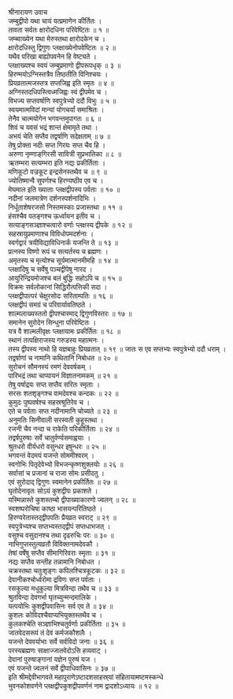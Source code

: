 श्रीनारायण उवाच  
जम्बुद्वीपो यथा चायं यत्प्रमाणेन कीर्तितः ।  
तावता सर्वतः क्षारोदधिना परिवेष्टितः ॥ १ ॥  
जम्ब्वाख्येन यथा मेरुस्तथा क्षारोदकेन च ।  
क्षारोदधिस्तु द्विगुणः प्लक्षाख्येनोपवेष्टितः ॥ २ ॥  
यथैव परिखा बाह्योपवनेन हि वेष्ट्यते ।  
प्लक्षाख्यश्च स्वयं जम्बुप्रमाणो द्वीपरूपधृक् ॥ ३ ॥  
हिरण्मयोऽग्निस्तत्रैव तिष्ठतीति विनिश्चयः ।  
प्रियव्रतात्मजस्तत्र सप्तजिह्व इति स्मृतः ॥ ४ ॥  
अग्निस्तदधिपस्त्विध्मजिह्वः स्वं द्वीपमेव च ।  
विभज्य सप्तवर्षाणि स्वपुत्रेभ्यो ददौ विभुः ॥ ५ ॥  
स्वयमात्मविदां मान्यां योगचर्यां समाश्रितः ।  
तेनैव चात्मयोगेन भगवन्तमुपागतः ॥ ६ ॥  
शिवं च यवसं भद्रं शान्तं क्षेमामृते तथा ।  
अभयं चेति सप्तैव तद्वर्षाणि सदेक्षताम् ॥ ७ ॥  
तेषु प्रोक्ता नदीः सप्त गिरयः सप्त चैव हि ।  
अरुणा नृम्णाङ्‌गिरसी सावित्री सुप्रभातिका ॥ ८ ॥  
ऋतम्भरा सत्यम्भरा इति नद्यः प्रकीर्तिताः ।  
मणिकूटो वज्रकूट इन्द्रसेनस्तथैव च ॥ ९ ॥  
ज्योतिष्मान्वै सुपर्णश्च हिरण्यष्ठीव एव च ।  
मेघमाल इति ख्याताः प्लक्षद्वीपस्य पर्वताः ॥ १० ॥  
नदीनां जलमात्रेण दर्शनस्पर्शनादिभिः ।  
निर्धूताशेषरजसो निस्तमस्काः प्रजास्तथा ॥ ११ ॥  
हंसश्चैव पतङ्गश्च ऊर्ध्वायन इतीव च ।  
सत्याङ्गसञ्ज्ञाश्चत्वारो वर्णाः प्लक्षस्य द्वीपके ॥ १२ ॥  
सहस्रायुप्रमाणाश्च विविधोपमदर्शनाः ।  
स्वर्गद्वारं त्रयीविद्याविधिनार्कं यजन्ति ते ॥ १३ ॥  
प्रत्नस्य विष्णो रूपं च सत्यर्तस्य च ब्रह्मणः ।  
अमृतस्य च मृत्योश्च सूर्यमात्मानमीमहि ॥ १४ ॥  
प्लक्षादिषु च सर्वेषु पञ्चद्वीपेषु नारद ।  
आयुरिन्द्रियमोजश्च बलं बुद्धिः सहोऽपि च ॥ १५ ॥  
विक्रमः सर्वलोकानां सिद्धिरौत्पत्तिकी सदा ।  
प्लक्षद्वीपात्परं चेक्षुरसोदः सरिताम्पतिः ॥ १६ ॥  
प्लक्षद्वीपं समग्रं च परिवार्यावतिष्ठते ।  
शाल्मलाख्यस्ततो द्वीपश्चास्माद्‌ द्विगुणविस्तरः ॥ १७ ॥  
समानेन सुरोदेन सिन्धुना परिवेष्टितः ।  
यत्र वै शाल्मलीवृक्षः प्लक्षायामः प्रकीर्तितः ॥ १८ ॥  
स्थानं तत्पक्षिराजस्य गरुडस्य महात्मनः ।  
तस्य द्वीपस्य नाथो हि यज्ञबाहुः प्रियव्रतात् ॥ १९ ॥
जातः स एव सप्तभ्यः स्वपुत्रेभ्यो ददौ धराम् ।  
तद्वर्षाणां च नामानि कथितानि निबोधत ॥ २० ॥  
सुरोचनं सौमनस्यं रमणं देववर्षकम् ।  
पारिभद्रं तथा चाप्यायनं विज्ञातनामकम् ॥ २१ ॥  
तेषु वर्षाद्रयः सप्त सप्तैव सरितः स्मृताः ।  
सरसः शतशृङ्गश्च वामदेवश्च कन्दकः ॥ २२ ॥  
कुमुदः पुष्पवर्षश्च सहस्रश्रुतिरेव च ।  
एते च पर्वताः सप्त नदीनामानि चोच्यते ॥ २३ ॥  
अनुमतिः सिनीवाली सरस्वती कुहूस्तथा ।  
रजनी चैव नन्दा च राकेति परिकीर्तिताः ॥ २४ ॥  
तद्वर्षपुरुषाः सर्वे चातुर्वर्ण्यसमाह्वयाः ।  
श्रुतधरो वीर्यधरो वसुन्धर इषुन्धरः ॥ २५ ॥  
भगवन्तं वेदमयं यजन्ते सोममीश्वरम् ।  
स्वगोभिः पितृदेवेभ्यो विभजन्कृष्णशुक्लयोः ॥ २६ ॥  
सर्वासां च प्रजानां च राजा सोमः प्रसीदतु ।  
एवं सुरोदाद्‌ द्विगुणः स्वमानेन प्रकीर्तितः ॥ २७ ॥  
घृतोदेनावृतः सोऽयं कुशद्वीपः प्रकाशते ।  
यस्मिन्नास्ते कुशस्तम्बो द्वीपाख्याकारणो ज्वलन् ॥ २८ ॥  
स्वशष्परोचिषा काष्ठा भासयन्परितिष्ठते ।  
हिरण्यरेतास्तद्द्वीपपतिः प्रैयव्रत स्वराट् ॥ २९ ॥  
स्वपुत्रेभ्यश्च सप्तभ्यस्तद्‌द्वीपं सप्तधाभजत् ।  
वसुश्च वसुदानश्च तथा दृढरुचिः परः ॥ ३० ॥  
नाभिगुप्तस्तुत्यव्रतौ विविक्तनामदेवकौ ।  
तेषां वर्षेषु सप्तैव सीमागिरिवराः स्मृताः ॥ ३१ ॥  
नद्यः सप्तैव सन्तीह तन्नामानि निबोधत ।  
चक्रस्तथा चतुःशृङ्गः कपिलश्चित्रकूटकः ॥ ३२ ॥  
देवानीकश्चोर्ध्वरोमा द्रविणः सप्त पर्वताः ।  
रसकुल्या मधुकुल्या मित्रविन्दा तथैव च ॥ ३३ ॥  
श्रुतविन्दा देवगर्भा घृतच्युन्मन्दमालिके ।  
यत्पयोभिः कुशद्वीपवासिनः सर्व एव ते ॥ ३४ ॥  
कुशलः कोविदश्चैवाप्यभियुक्तस्तथैव च ।  
कुलकश्चेति सञ्ज्ञाभिश्चतुर्वर्णाः प्रकीर्तिताः ॥ ३५ ॥  
जातवेदसरूपं तं देवं कर्मजकौशलैः ।  
यजन्ते देववर्याभाः सर्वे सर्वविदो जनाः ॥ ३६ ॥  
परस्यब्रह्मणः साक्षाज्जातवेदोऽसि हव्यवाट् ।  
देवानां पुरुषाङ्गानां यज्ञेन पुरुषं यज ।  
एवं यजन्ते ज्वलनं सर्वे द्वीपाधिवासिनः ॥ ३७ ॥  
इति श्रीमद्देवीभागवते महापुराणेऽष्टादशसाहस्र्यां संहितायामष्टमस्कन्धे  
भुवनकोशवर्णने प्लक्षद्वीपकुशद्वीपवर्णनं नाम द्वादशोऽध्यायः ॥ १२ ॥
